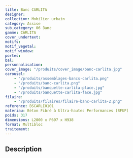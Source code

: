 ```yaml
---
title: Banc CARLITA
designer:
collection: Mobilier urbain
category: Assise
sub_category: 06 Banc
gamme: CARLITA
cover_undertext:
motifs:
motif_vegetal:
motif_window:
portes:
bal:
personnalisation:
cover_image: "/produits/cover_image/banc-carlita.jpg"
carousel:
    - "/produits/assemblages-bancs-carlita.png"
    - "/produits/banc-carlita.png"
    - "/produits/banquette-carlita-place.jpg"
    - "/produits/banquette-carlita-face.jpg"
filaire:
    - "/produits/filaires/filaire-banc-carlita-2.png"
reference: BSCARLI0101
materiau: Béton Fibré à Ultra-hautes Performances (BFUP)
poids: 317
dimensions: L2000 x P697 x H938
format: Multibloc
traitement:
---
```


## Description
